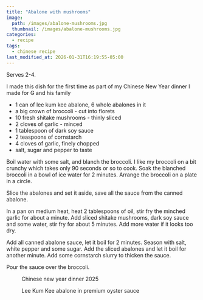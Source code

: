 ```yaml
---
title: "Abalone with mushrooms"
image: 
  path: /images/abalone-mushrooms.jpg
  thumbnail: /images/abalone-mushrooms.jpg
categories:
  - recipe
tags:
  - chinese recipe
last_modified_at: 2026-01-31T16:19:55-05:00
---
```


Serves 2-4.

I made this dish for the first time as part of my Chinese New Year dinner I made for G and his family


* 1 can of lee kum kee abalone, 6 whole abalones in it
* a big crown of broccoli - cut into florets
* 10 fresh shitake mushrooms - thinly sliced
* 2 cloves of garlic - minced
* 1 tablespoon of dark soy sauce
* 2 teaspoons of cornstarch
* 4 cloves of garlic, finely chopped 
* salt, sugar and pepper to taste


Boil water with some salt, and blanch the broccoli. I like my broccoli on a bit crunchy which takes only 90 seconds or so to cook. Soak the blanched broccoli in a bowl of ice water for 2 minutes. Arrange the broccoli on a plate in a circle.

Slice the abalones and set it aside, save all the sauce from the canned abalone.

In a pan on medium heat, heat 2 tablespoons of oil, stir fry the minched garlic for about a minute. Add sliced shitake mushrooms, dark soy sauce and some water, stir fry for about 5 minutes. Add more water if it looks too dry. 
  
Add all canned abalone sauce, let it boil for 2 minutes. Season with salt, white pepper and some sugar. Add the sliced abalones and let it boil for another minute. Add some cornstarch slurry to thicken the sauce.

Pour the sauce over the broccoli.

<figure class="align-left">
  <a href="#"><img src="{{ '/images/cny-dinner.jpg' | absolute_url }}" alt=""></a>
  <figcaption>Chinese new year dinner 2025</figcaption>
</figure> 


<figure class="align-left">
  <a href="#"><img src="{{ '/images/lkk-abalone.jpg' | absolute_url }}" alt=""></a>
  <figcaption>Lee Kum Kee abalone in premium oyster sauce</figcaption>
</figure> 

